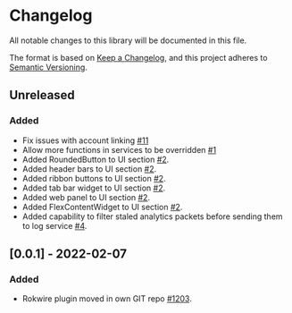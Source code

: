 # Changelog
All notable changes to this library will be documented in this file.

The format is based on [Keep a Changelog](https://keepachangelog.com/en/1.0.0/),
and this project adheres to [Semantic Versioning](https://semver.org/spec/v2.0.0.html).

## Unreleased
### Added
- Fix issues with account linking [#11](https://github.com/rokwire/app-flutter-plugin/issues/11)
- Allow more functions in services to be overridden [#1](https://github.com/rokwire/app-flutter-plugin/issues/1)
- Added RoundedButton to UI section [#2](https://github.com/rokwire/app-flutter-plugin/issues/2).
- Added header bars to UI section [#2](https://github.com/rokwire/app-flutter-plugin/issues/2).
- Added ribbon buttons to UI section [#2](https://github.com/rokwire/app-flutter-plugin/issues/2).
- Added tab bar widget to UI section [#2](https://github.com/rokwire/app-flutter-plugin/issues/2).
- Added web panel to UI section [#2](https://github.com/rokwire/app-flutter-plugin/issues/2).
- Added FlexContentWidget to UI section [#2](https://github.com/rokwire/app-flutter-plugin/issues/2).
- Added capability to filter staled analytics packets before sending them to log service [#4](https://github.com/rokwire/app-flutter-plugin/issues/4).

## [0.0.1] - 2022-02-07
### Added
- Rokwire plugin moved in own GIT repo [#1203](https://github.com/rokwire/illinois-app/issues/1203).


